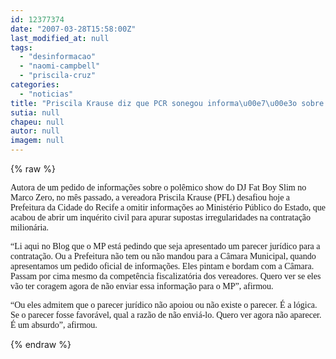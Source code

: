 ```yaml
---
id: 12377374
date: "2007-03-28T15:58:00Z"
last_modified_at: null
tags:
  - "desinformacao"
  - "naomi-campbell"
  - "priscila-cruz"
categories:
  - "noticias"
title: "Priscila Krause diz que PCR sonegou informa\u00e7\u00e3o sobre show de Fat Boy Slim, mas n\u00e3o far\u00e1 o mesmo com MP"
sutia: null
chapeu: null
autor: null
imagem: null
---
```

{% raw %}
<p><P><FONT face=Verdana>Autora de um pedido de informações sobre o polêmico show do DJ Fat Boy Slim no Marco Zero, no mês passado, a vereadora Priscila Krause (PFL) desafiou hoje a Prefeitura da Cidade do Recife a omitir informações ao Ministério Público do Estado, que acabou de abrir um inquérito civil para apurar supostas irregularidades na contratação milionária.</FONT></P></p>
<p><P><FONT face=Verdana>“Li aqui no Blog que o MP está pedindo que seja apresentado um parecer jurídico para a contratação. Ou a Prefeitura não tem ou não mandou para a Câmara Municipal, quando apresentamos um pedido oficial de informações. Eles pintam e bordam com a Câmara. Passam por cima mesmo da competência fiscalizatória dos vereadores. Quero ver se eles vão ter coragem agora de não enviar essa informação para o MP”, afirmou.</FONT></P></p>
<p><P><FONT face=Verdana>“Ou eles admitem que o parecer jurídico não apoiou ou não existe o parecer. É a lógica. Se o parecer fosse favorável, qual a razão de não enviá-lo. Quero ver agora não aparecer. É um absurdo”, afirmou.</FONT></P> </p>
{% endraw %}